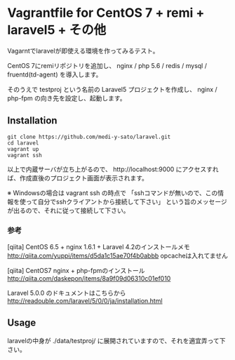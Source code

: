 # Vagrantfile for CentOS 7 + remi + laravel5 + その他

Vagarntでlaravelが即使える環境を作ってみるテスト。

CentOS 7にremiリポジトリを追加し、 nginx / php 5.6 / redis / mysql / fruentd(td-agent) を導入します。

そのうえで testproj という名前の Laravel5 プロジェクトを作成し、 nginx / php-fpm の向き先を設定し、起動します。

## Installation

	git clone https://github.com/medi-y-sato/laravel.git
	cd laravel
	vagrant up
	vagrant ssh

以上で内蔵サーバが立ち上がるので、 http://localhost:9000 にアクセスすれば、作成直後のプロジェクト画面が表示されます。

※ Windowsの場合は vagrant ssh の時点で
「sshコマンドが無いので、この情報を使って自分でsshクライアントから接続して下さい」
という旨のメッセージが出るので、それに従って接続して下さい。

### 参考
[qiita] CentOS 6.5 + nginx 1.6.1 + Laravel 4.2のインストールメモ
http://qiita.com/yuppi/items/d5da1c15ae70f4b0abbb
opcacheは入れてません

[qiita] CentOS7 nginx + php-fpmのインストール
http://qiita.com/daskepon/items/8a9f09d06310c01ef010

Laravel 5.0.0 のドキュメントはこちらから
http://readouble.com/laravel/5/0/0/ja/installation.html


## Usage

laravelの中身が ./data/testproj/ に展開されていますので、それを適宜弄って下さい。



	
